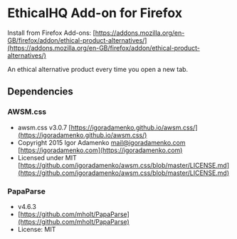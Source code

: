 # EthicalHQ Add-on for Firefox

Install from Firefox Add-ons: [https://addons.mozilla.org/en-GB/firefox/addon/ethical-product-alternatives/](https://addons.mozilla.org/en-GB/firefox/addon/ethical-product-alternatives/)

An ethical alternative product every time you open a new tab.

## Dependencies

### AWSM.css

* awsm.css v3.0.7 [https://igoradamenko.github.io/awsm.css/](https://igoradamenko.github.io/awsm.css/)
* Copyright 2015 Igor Adamenko <mail@igoradamenko.com> [https://igoradamenko.com](https://igoradamenko.com)
* Licensed under MIT [https://github.com/igoradamenko/awsm.css/blob/master/LICENSE.md](https://github.com/igoradamenko/awsm.css/blob/master/LICENSE.md)
 
### PapaParse

* v4.6.3
* [https://github.com/mholt/PapaParse](https://github.com/mholt/PapaParse)
* License: MIT

